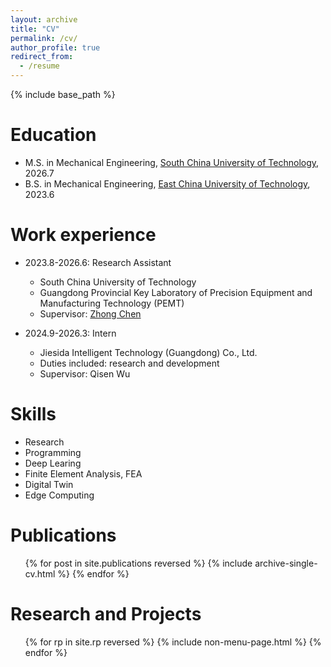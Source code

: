 ```yaml
---
layout: archive
title: "CV"
permalink: /cv/
author_profile: true
redirect_from:
  - /resume
---
```


{% include base_path %}

Education
======
* M.S. in Mechanical Engineering, [South China University of Technology](https://www.scut.edu.cn/), 2026.7
* B.S. in Mechanical Engineering, [East China University of Technology](https://www.ecust.edu.cn/), 2023.6

Work experience
======
* 2023.8-2026.6: Research Assistant
  * South China University of Technology
  * Guangdong Provincial Key Laboratory of Precision Equipment and Manufacturing Technology (PEMT)
  * Supervisor: [Zhong Chen](https://scholar.google.com/citations?view_op=list_works&hl=zh-CN&hl=zh-CN&user=w7uswTQAAAAJ)

* 2024.9-2026.3: Intern
  * Jiesida Intelligent Technology (Guangdong) Co., Ltd.
  * Duties included: research and development
  * Supervisor: Qisen Wu
  
Skills
======
* Research
* Programming
* Deep Learing
* Finite Element Analysis, FEA
* Digital Twin
* Edge Computing

Publications
======
  <ul>{% for post in site.publications reversed %}
    {% include archive-single-cv.html %}
  {% endfor %}</ul>
  
Research and Projects
======
  <ul>{% for rp in site.rp reversed %}
    {% include non-menu-page.html  %}
  {% endfor %}</ul>
